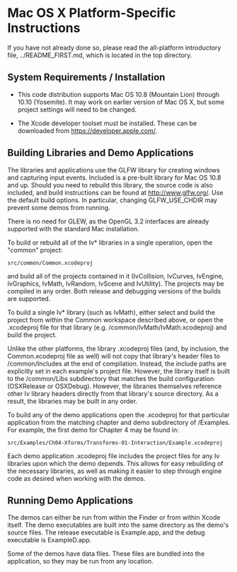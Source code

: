 Mac OS X Platform-Specific Instructions
=======================================

If you have not already done so, please read the all-platform introductory file, ../README_FIRST.md, which is located in the top directory.

System Requirements / Installation
----------------------------------

* This code distribution supports Mac OS 10.8 (Mountain Lion) through 10.10 (Yosemite).  It may work on earlier version of Mac OS X, but some project settings will need to be changed.

* The Xcode developer toolset must be installed.  These can be downloaded from https://developer.apple.com/.

Building Libraries and Demo Applications
----------------------------------------

The libraries and applications use the GLFW library for creating windows and capturing input events. Included is a pre-built library for Mac OS 10.8 and up. Should you need to rebuild this library, the source code is also included, and build instructions can be found at http://www.glfw.org/. Use the default build options. In particular, changing GLFW_USE_CHDIR may prevent some demos from running.

There is no need for GLEW, as the OpenGL 3.2 interfaces are already supported with the standard Mac installation.

To build or rebuild all of the Iv* libraries in a single operation, open the "common" project:

    src/common/Common.xcodeproj

and build all of the projects contained in it (IvCollision, IvCurves, IvEngine, IvGraphics, IvMath, IvRandom, IvScene and IvUtility).  The projects may be compiled in any order.  Both release and debugging versions of the builds are supported.

To build a single Iv* library (such as IvMath), either select and build the project from within the Common workspace described above, or open the .xcodeproj file for that library (e.g. /common/IvMath/IvMath.xcodeproj) and build the project. 

Unlike the other platforms, the library .xcodeproj files (and, by inclusion, the Common.xcodeproj file as well) will not copy that library's header files to /common/Includes at the end of compilation.  Instead, the include paths are explicitly set in each example's project file.  However, the library itself is built to the /common/Libs subdirectory that matches the build configuration (OSXRelease or OSXDebug).  However, the libraries themselves reference other Iv library headers directly from that library's source directory.  As a result, the libraries may be built in any order.

To build any of the demo applications open the .xcodeproj for that particular application from the matching chapter and demo subdirectory of /Examples.  For example, the first demo for Chapter 4 may be found in:

    src/Examples/Ch04-Xforms/Transforms-01-Interaction/Example.xcodeproj

Each demo application .xcodeproj file includes the project files for any Iv libraries upon which the demo depends. This allows for easy rebuilding of the necessary libraries, as well as making it easier to step through engine code as desired when working with the demos.

Running Demo Applications
-------------------------

The demos can either be run from within the Finder or from within Xcode itself.  The demo executables are built into the same directory as the demo's source files.  The release executable is Example.app, and the debug executable is ExampleD.app.

Some of the demos have data files. These files are bundled into the application, so they may be run from any location.





